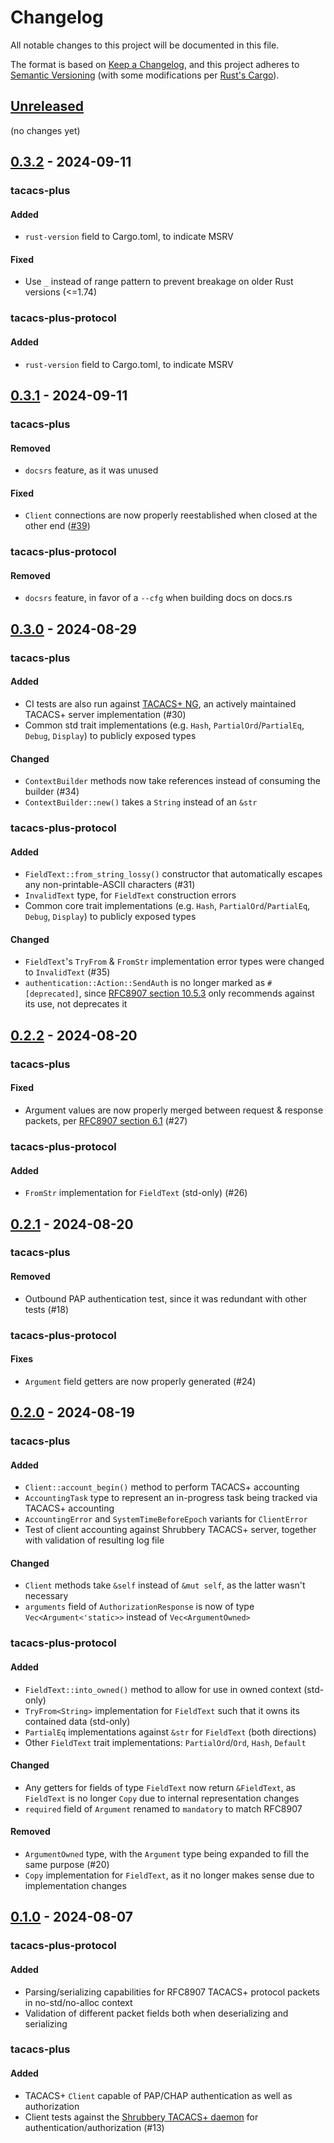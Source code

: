 # Changelog

All notable changes to this project will be documented in this file.

The format is based on [Keep a Changelog](https://keepachangelog.com/en/1.1.0/),
and this project adheres to [Semantic Versioning](https://semver.org/spec/v2.0.0.html)
(with some modifications per [Rust's Cargo](https://doc.rust-lang.org/cargo/reference/resolver.html#semver-compatibility)).

## [Unreleased]

(no changes yet)

## [0.3.2] - 2024-09-11

### tacacs-plus

#### Added

- `rust-version` field to Cargo.toml, to indicate MSRV

#### Fixed

- Use `_` instead of range pattern to prevent breakage on older Rust versions (<=1.74)

### tacacs-plus-protocol

#### Added

- `rust-version` field to Cargo.toml, to indicate MSRV

## [0.3.1] - 2024-09-11

### tacacs-plus

#### Removed

- `docsrs` feature, as it was unused

#### Fixed

- `Client` connections are now properly reestablished when closed at the other end ([#39](https://github.com/cPacketNetworks/tacacs-plus-rs/pull/39))

### tacacs-plus-protocol

#### Removed

- `docsrs` feature, in favor of a `--cfg` when building docs on docs.rs

## [0.3.0] - 2024-08-29

### tacacs-plus

#### Added

- CI tests are also run against [TACACS+ NG], an actively maintained TACACS+ server implementation (#30)
- Common std trait implementations (e.g. `Hash`, `PartialOrd`/`PartialEq`, `Debug`, `Display`) to publicly exposed types

#### Changed

- `ContextBuilder` methods now take references instead of consuming the builder (#34)
- `ContextBuilder::new()` takes a `String` instead of an `&str`

[TACACS+ NG]: https://projects.pro-bono-publico.de/event-driven-servers/doc/tac_plus-ng.html

### tacacs-plus-protocol

#### Added

- `FieldText::from_string_lossy()` constructor that automatically escapes any non-printable-ASCII characters (#31)
- `InvalidText` type, for `FieldText` construction errors
- Common core trait implementations (e.g. `Hash`, `PartialOrd`/`PartialEq`, `Debug`, `Display`) to publicly exposed types

#### Changed

- `FieldText`'s `TryFrom` & `FromStr` implementation error types were changed to `InvalidText` (#35)
- `authentication::Action::SendAuth` is no longer marked as `#[deprecated]`, since [RFC8907 section 10.5.3] only recommends against
  its use, not deprecates it

[RFC8907 section 10.5.3]: https://www.rfc-editor.org/rfc/rfc8907.html#section-10.5.3-4

## [0.2.2] - 2024-08-20

### tacacs-plus

#### Fixed

- Argument values are now properly merged between request & response packets, per [RFC8907 section 6.1] (#27)

[RFC8907 section 6.1]: https://www.rfc-editor.org/rfc/rfc8907.html#section-6.1-18

### tacacs-plus-protocol

#### Added

- `FromStr` implementation for `FieldText` (std-only) (#26)

## [0.2.1] - 2024-08-20

### tacacs-plus

#### Removed

- Outbound PAP authentication test, since it was redundant with other tests (#18)

### tacacs-plus-protocol

#### Fixes

- `Argument` field getters are now properly generated (#24)

## [0.2.0] - 2024-08-19

### tacacs-plus

#### Added

- `Client::account_begin()` method to perform TACACS+ accounting
- `AccountingTask` type to represent an in-progress task being tracked via TACACS+ accounting
- `AccountingError` and `SystemTimeBeforeEpoch` variants for `ClientError`
- Test of client accounting against Shrubbery TACACS+ server, together with validation of resulting log file

#### Changed

- `Client` methods take `&self` instead of `&mut self`, as the latter wasn't necessary
- `arguments` field of `AuthorizationResponse` is now of type `Vec<Argument<'static>>` instead of `Vec<ArgumentOwned>`

### tacacs-plus-protocol

#### Added

- `FieldText::into_owned()` method to allow for use in owned context (std-only)
- `TryFrom<String>` implementation for `FieldText` such that it owns its contained data (std-only)
- `PartialEq` implementations against `&str` for `FieldText` (both directions)
- Other `FieldText` trait implementations: `PartialOrd`/`Ord`, `Hash`, `Default`

#### Changed

- Any getters for fields of type `FieldText` now return `&FieldText`, as `FieldText` is no longer `Copy`
  due to internal representation changes
- `required` field of `Argument` renamed to `mandatory` to match RFC8907

#### Removed

- `ArgumentOwned` type, with the `Argument` type being expanded to fill the same purpose (#20)
- `Copy` implementation for `FieldText`, as it no longer makes sense due to implementation changes

## [0.1.0] - 2024-08-07

### tacacs-plus-protocol

#### Added

- Parsing/serializing capabilities for RFC8907 TACACS+ protocol packets in no-std/no-alloc context
- Validation of different packet fields both when deserializing and serializing

### tacacs-plus

#### Added

- TACACS+ `Client` capable of PAP/CHAP authentication as well as authorization
- Client tests against the [Shrubbery TACACS+ daemon] for authentication/authorization (#13)

[Shrubbery TACACS+ daemon]: https://shrubbery.net/tac_plus/

[Unreleased]: https://github.com/cPacketNetworks/tacacs-plus-rs/compare/v0.3.2...HEAD
[0.3.2]: https://github.com/cPacketNetworks/tacacs-plus-rs/compare/v0.3.1...v0.3.2
[0.3.1]: https://github.com/cPacketNetworks/tacacs-plus-rs/compare/v0.3.0...v0.3.1
[0.3.0]: https://github.com/cPacketNetworks/tacacs-plus-rs/compare/v0.2.2...v0.3.0
[0.2.2]: https://github.com/cPacketNetworks/tacacs-plus-rs/compare/v0.2.1...v0.2.2
[0.2.1]: https://github.com/cPacketNetworks/tacacs-plus-rs/compare/v0.2.0...v0.2.1
[0.2.0]: https://github.com/cPacketNetworks/tacacs-plus-rs/compare/v0.1.0...v0.2.0
[0.1.0]: https://github.com/cPacketNetworks/tacacs-plus-rs/releases/tag/v0.1.0
